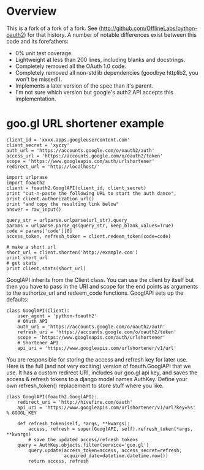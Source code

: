 # Overview

This is a fork of a fork of a fork. See (http://github.com/OfflineLabs/python-oauth2) for that history. A number of notable differences exist between this code and its forefathers:

* 0% unit test coverage.
* Lightweight at less than 200 lines, including blanks and docstrings.
* Completely removed all the OAuth 1.0 code.
* Completely removed all non-stdlib dependencies (goodbye httplib2, you won't be missed!).
* Implements a later version of the spec than it's parent.
* I'm not sure which version but google's auth2 API accepts this implementation.

# goo.gl URL shortener example

    client_id = 'xxxx.apps.googleusercontent.com'
    client_secret = 'xyzzy'
    auth_url = 'https://accounts.google.com/o/oauth2/auth'
    access_url = 'https://accounts.google.com/o/oauth2/token'
    scope = 'https://www.googleapis.com/auth/urlshortener'
    redirect_url = 'http://localhost/'

    import urlprase
    import foauth2
    client = foauth2.GooglAPI(client_id, client_secret)
    print "cut-n-paste the following URL to start the auth dance",
    print client.authorization_url()
    print "and copy the resulting link below"
    answer = raw_input()

    query_str = urlparse.urlparse(url_str).query
    params = urlparse.parse_qs(query_str, keep_blank_values=True)
    code = params['code'][0]
    access_token, refresh_token = client.redeem_token(code=code)

    # make a short url
    short_url = client.shorten('http://example.com')
    print short_url
    # get stats
    print client.stats(short_url)

GooglAPI inherits from the Client class.  You can use the client by itself but
then you have to pass in the URI and scope for the end points as arguments to
the authorize_url and redeem_code functions.  GooglAPI sets up the defaults:

    class GooglAPI(Client):
        user_agent = 'python-foauth2'
        # OAuth API
        auth_uri = 'https://accounts.google.com/o/oauth2/auth'
        refresh_uri = 'https://accounts.google.com/o/oauth2/token'
        scope = 'https://www.googleapis.com/auth/urlshortener'
        # Shortener API
        api_uri = 'https://www.googleapis.com/urlshortener/v1/url'

You are responsible for storing the access and refresh key for later use. Here is the full (and not very exciting) version of foauth.GooglAPI that we use.  It has a custom redirect URI, includes our goo.gl api key, and saves the access & refresh tokens to a django model names AuthKey. Define your own refresh_token() replacement to store stuff where you like.

    class GooglAPI(foauth2.GooglAPI):
        redirect_uri = 'http://hivefire.com/oauth'
        api_uri = 'https://www.googleapis.com/urlshortener/v1/url?key=%s' % GOOGL_KEY

        def refresh_token(self, *args, **kwargs):
            access, refresh = super(GooglAPI, self).refresh_token(*args, **kwargs)
            # save the updated access/refresh tokens
	    query = AuthKey.objects.filter(service='goo.gl')
            query.update(access_token=access, access_secret=refresh,
                         acquired_date=datetime.datetime.now())
            return access, refresh
